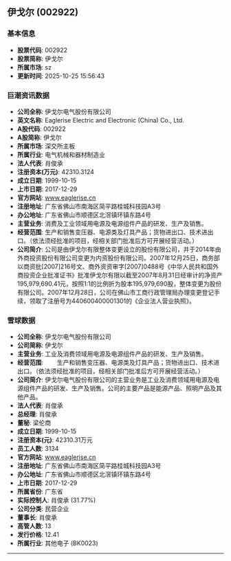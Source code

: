 ## 伊戈尔 (002922)

### 基本信息

- **股票代码**: 002922
- **股票简称**: 伊戈尔
- **所属市场**: sz
- **更新时间**: 2025-10-25 15:56:43

### 巨潮资讯数据

- **公司全称**: 伊戈尔电气股份有限公司
- **英文名称**: Eaglerise Electric and Electronic (China) Co., Ltd.
- **A股代码**: 002922
- **A股简称**: 伊戈尔
- **所属市场**: 深交所主板
- **所属行业**: 电气机械和器材制造业
- **法人代表**: 肖俊承
- **注册资本(万元)**: 42310.3124
- **成立日期**: 1999-10-15
- **上市日期**: 2017-12-29
- **官方网站**: www.eaglerise.cn
- **注册地址**: 广东省佛山市南海区简平路桂城科技园A3号
- **办公地址**: 广东省佛山市顺德区北滘镇环镇东路4号
- **主营业务**: 消费及工业领域用电源及电源组件产品的研发、生产及销售。
- **经营范围**: 生产和销售变压器、电源类及灯具产品；货物进出口、技术进出口。（依法须经批准的项目，经相关部门批准后方可开展经营活动。）
- **公司简介**: 公司是由伊戈尔有限整体变更设立的股份有限公司，并于2014年由外商投资股份有限公司变更为内资股份有限公司。2007年12月25日，商务部以商资批[2007]216号文、商外资资审字[2007]0488号《中华人民共和国外商投资企业批准证书》批准伊戈尔有限以截至2007年8月31日经审计的净资产195,979,690.41元，按照1:1的比例折为股本195,979,690股，整体变更为股份有限公司。2007年12月28日，公司在佛山市工商行政管理局办理变更登记手续，领取了注册号为440600400001301的《企业法人营业执照》。

### 雪球数据

- **公司全称**: 伊戈尔电气股份有限公司
- **公司简称**: 伊戈尔
- **主营业务**: 工业及消费领域用电源及电源组件产品的研发、生产及销售。
- **经营范围**: 　　生产和销售变压器、电源类及灯具产品；货物进出口、技术进出口。（依法须经批准的项目，经相关部门批准后方可开展经营活动。）
- **公司简介**: 伊戈尔电气股份有限公司的主营业务是工业及消费领域用电源及电源组件产品的研发、生产及销售。公司的主要产品是能源产品、照明产品及其他产品。
- **法人代表**: 肖俊承
- **总经理**: 肖俊承
- **董秘**: 梁伦商
- **成立日期**: 1999-10-15
- **注册资本(元)**: 42310.31万元
- **员工人数**: 3134
- **官方网站**: www.eaglerise.cn
- **注册地址**: 广东省佛山市南海区简平路桂城科技园A3号
- **办公地址**: 广东省佛山市顺德区北滘镇环镇东路4号
- **上市日期**: 2017-12-29
- **所属省份**: 广东省
- **实际控制人**: 肖俊承 (31.77%)
- **公司分类**: 民营企业
- **董事长**: 肖俊承
- **高管人数**: 13
- **发行价格**: 12.41
- **所属行业**: 其他电子 (BK0023)

---